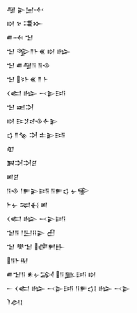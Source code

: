 <div class='block'>
<div class='line'>𒆷 𒉌𒅁𒋾</div>
<div class='line'>𒊭 𒆳 𒃮𒁍</div>
<div class='line'>𒌑𒁄 𒈠</div>
<div class='line'>𒈠 𒄊𒈫𒈨𒌍 𒊭 𒈗</div>
<div class='line'>𒈠 𒌑𒆷𒀀 𒀀𒈾</div>
<div class='line'>𒈠 𒂟𒈨𒌍 𒈫 𒈨</div>
<div class='line'>𒌋𒅗 𒈗 𒁁𒉌𒅀</div>
<div class='line'>𒈠 𒀜𒋫</div>
<div class='line'>𒊭 𒄿𒋡𒁀𒈾𒅆𒉌</div>
<div class='line'>𒌓 𒈫𒆚 𒋫 𒉺𒉌𒅀</div>
<div class='line'>𒊏</div>
<div class='line'>𒀉𒋫𒋫𒆪</div>
<div class='line'>𒅖𒆪</div>
<div class='line'>𒀀𒈾 𒁹𒊓𒉌𒅀 𒀀𒊓𒌓 𒉡𒊌</div>
<div class='line'>𒈨𒉡 𒉈𒈬 𒅖</div>
<div class='line'>𒌋𒅗 𒈗 𒁁𒉌𒅀</div>
<div class='line'>𒈠𒀀 𒁹𒌨𒍝𒉌 𒌷</div>
<div class='line'>𒈠 𒋧𒈠 𒂈𒂍𒃲</div>
<div class='line'>𒀀𒈨𒊑</div>
<div class='line'>𒌑𒈠𒀀 𒀭𒉡𒋆 𒀀𒆥𒅀 𒊭</div>
<div class='line'>𒀸 𒌋𒅗 𒈗 𒁁𒉌𒅀 𒀀𒊓𒌓𒋙 𒈗 𒁁𒉌</div>
<div class='line'>𒇺𒀠𒋙</div>
</div>